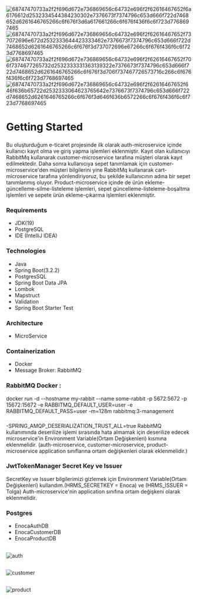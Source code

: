 ![68747470733a2f2f696d672e736869656c64732e696f2f62616467652f6a6176612d2532334544384230302e7376673f7374796c653d666f722d7468652d6261646765266c6f676f3d6a617661266c6f676f436f6c6f723d7768697465](https://user-images.githubusercontent.com/91574484/183223270-e84f506c-f96c-4b3a-a479-02775e72c7da.svg)
![68747470733a2f2f696d672e736869656c64732e696f2f62616467652f737072696e672d2532333644423333462e7376673f7374796c653d666f722d7468652d6261646765266c6f676f3d737072696e67266c6f676f436f6c6f723d7768697465](https://user-images.githubusercontent.com/91574484/183223271-aaabe2e2-949c-4786-a58c-09c854bd0be7.svg)
![68747470733a2f2f696d672e736869656c64732e696f2f62616467652f706f7374677265732d2532333331363139322e7376673f7374796c653d666f722d7468652d6261646765266c6f676f3d706f737467726573716c266c6f676f436f6c6f723d7768697465](https://user-images.githubusercontent.com/91574484/183223272-26186653-af11-4965-9e75-aa7aff822ce0.svg)
![68747470733a2f2f696d672e736869656c64732e696f2f62616467652f646f636b65722d2532333064623765642e7376673f7374796c653d666f722d7468652d6261646765266c6f676f3d646f636b6572266c6f676f436f6c6f723d7768697465](https://user-images.githubusercontent.com/91574484/183223275-be4285b4-6a22-42ef-99f7-681fa3e9bb62.svg)

# Getting Started

### 

Bu oluşturduğum e-ticaret projesinde ilk olarak auth-microservice içinde kullanıcı kayıt olma ve giriş yapma işlemleri eklenmiştir. Kayıt olan kullanıcıyı RabbitMq kullanarak customer-microservice tarafına müşteri olarak kayıt edilmektedir. Daha sonra kullanıcıya sepet tanımlamak için customer-microservice'den müşteri bilgilerini yine RabbitMq kullanarak cart-microservice tarafına yönlendiriyoruz, bu şekilde kullanıcının adına bir sepet tanımlanmış oluyor. Product-microservice içinde de ürün ekleme-güncelleme-silme-listeleme işlemleri, sepet güncelleme-listeleme-boşaltma işlemleri ve sepete ürün ekleme-çıkarma işlemleri eklenmiştir.

### Requirements
- JDK(19)
- PostgreSQL
- IDE (IntelliJ IDEA)

### Technologies
- Java
- Spring Boot(3.2.2)
- PostgresSQL
- Spring Boot Data JPA
- Lombok
- Mapstruct
- Validation
- Spring Boot Starter Test

### Architecture
- MicroService

### Containerization
- Docker
- Message Broker: RabbitMQ

### RabbitMQ Docker :
docker run -d --hostname my-rabbit --name some-rabbit -p 5672:5672 -p 15672:15672 -e RABBITMQ_DEFAULT_USER=user -e RABBITMQ_DEFAULT_PASS=user -m=128m  rabbitmq:3-management

###
-SPRING_AMQP_DESERIALIZATION_TRUST_ALL=true 
RabbitMQ kullanımında deserilize işlemi sırasında hata almamak için deserilize edecek microservice'in Environment Variable(Ortam Değişkenleri) kısmına eklenmelidir.
(auth-microservice, customer-microservice, product-microservice application sınıflarına ortam değişkenleri olarak eklenmelidir.) 

### JwtTokenManager Secret Key ve Issuer
SecretKey ve Issuer bilgilerimizi gizlemek için Environment Variable(Ortam Değişkenleri) kullandım.(HRMS_SECRETKEY = Enoca) ve (HRMS_ISSUER = Tolga)
Auth-microservice'nin application sınıfına ortam değişkeni olarak eklenmelidir.

### Postgres
- EnocaAuthDB
- EnocaCustomerDB
- EnocaProductDB
##
![auth](https://github.com/tolgatekk/EnocaChallenge/assets/114102074/ae9fa6eb-7f34-4ccb-9c4d-d20b65cf64fd)
##
![customer](https://github.com/tolgatekk/EnocaChallenge/assets/114102074/dd08f8be-0f3e-4da8-b618-5be47870d49d)
##
![product](https://github.com/tolgatekk/EnocaChallenge/assets/114102074/596552f6-e20b-4405-b702-86b45489cc96)




